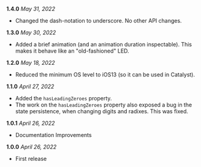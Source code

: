 **1.4.0** *May 31, 2022*

- Changed the dash-notation to underscore. No other API changes.

**1.3.0** *May 30, 2022*

- Added a brief animation (and an animation duration inspectable). This makes it behave like an "old-fashioned" LED.

**1.2.0** *May 18, 2022*

- Reduced the minimum OS level to iOS13 (so it can be used in Catalyst).

**1.1.0** *April 27, 2022*

- Added the `hasLeadingZeroes` property.
- The work on the `hasLeadingZeroes` property also exposed a bug in the state persistence, when changing digits and radixes. This was fixed.
 
**1.0.1** *April 26, 2022*

- Documentation Improvements

**1.0.0** *April 26, 2022*

- First release
